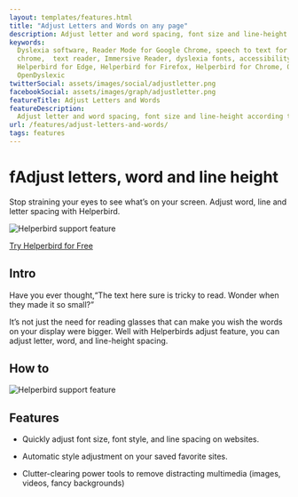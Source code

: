 ```yaml
---
layout: templates/features.html
title: "Adjust Letters and Words on any page"
description: Adjust letter and word spacing, font size and line-height according to your needs.
keywords:
  Dyslexia software, Reader Mode for Google Chrome, speech to text for chrome, Text to speech for
  chrome,  text reader, Immersive Reader, dyslexia fonts, accessibility software, dyslexia software,
  Helperbird for Edge, Helperbird for Firefox, Helperbird for Chrome, Opendyslexic for Chrome,
  OpenDyslexic
twitterSocial: assets/images/social/adjustletter.png
facebookSocial: assets/images/graph/adjustletter.png
featureTitle: Adjust Letters and Words
featureDescription:
  Adjust letter and word spacing, font size and line-height according to your needs.
url: /features/adjust-letters-and-words/
tags: features
---
```


# fAdjust letters, word and line height

Stop straining your eyes to see what’s on your screen. Adjust word, line and letter spacing with
Helperbird.

![Helperbird support feature](https://www.helperbird.com/assets/images/new/adjust-letters-and-words/adjust-letters-and-words-helperbird.png)

[Try Helperbird for Free](/pricing)

## Intro

Have you ever thought,“The text here sure is tricky to read. Wonder when they made it so small?”

It’s not just the need for reading glasses that can make you wish the words on your display were
bigger. Well with Helperbirds adjust feature, you can adjust letter, word, and line-height spacing.

## How to

![Helperbird support feature](https://img.youtube.com/vi/QmFo0u4aIF4/sddefault.jpg)

## Features

- Quickly adjust font size, font style, and line spacing on websites.

- Automatic style adjustment on your saved favorite sites.

- Clutter-clearing power tools to remove distracting multimedia (images, videos, fancy backgrounds)
